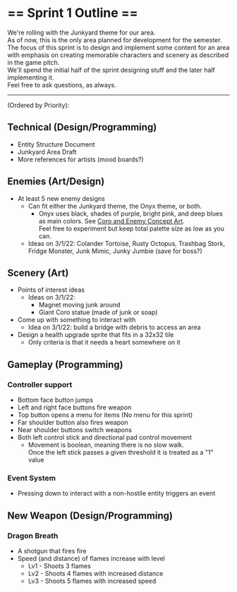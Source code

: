# == Sprint 1 Outline ==  

We're rolling with the Junkyard theme for our area.  
As of now, this is the only area planned for development for the semester.  
The focus of this sprint is to design and implement some content for an area  
with emphasis on creating memorable characters and scenery as described in the game pitch.  
We'll spend the initial half of the sprint designing stuff and the later half implementing it.  
Feel free to ask questions, as always.

---

(Ordered by Priority):  

## **Technical** (Design/Programming)
- Entity Structure Document
- Junkyard Area Draft
- More references for artists (mood boards?)

## **Enemies** (Art/Design)
- At least 5 new enemy designs
  - Can fit either the Junkyard theme, the Onyx theme, or both.
    - Onyx uses black, shades of purple, bright pink, and deep blues as main colors. 
    See [Coro and Enemy Concept Art](https://raw.githubusercontent.com/Dreamer13sq/project-kindle/main/ref/coro.png).  
      Feel free to experiment but keep total palette size as low as you can.
  - Ideas on 3/1/22: Colander Tortoise, Rusty Octopus, Trashbag Stork, Fridge Monster, Junk Mimic, Junky Jumbie (save for boss?)

## **Scenery** (Art)
- Points of interest ideas
  - Ideas on 3/1/22:
    - Magnet moving junk around
    - Giant Coro statue (made of junk or soap)
- Come up with something to interact with
  - Idea on 3/1/22: build a bridge with debris to access an area
- Design a health upgrade sprite that fits in a 32x32 tile
  - Only criteria is that it needs a heart somewhere on it

## **Gameplay** (Programming)
### Controller support
  - Bottom face button jumps
  - Left and right face buttons fire weapon
  - Top button opens a menu for items (No menu for this sprint)
  - Far shoulder button also fires weapon
  - Near shoulder buttons switch weapons
  - Both left control stick and directional pad control movement
    - Movement is boolean, meaning there is no slow walk.  
      Once the left stick passes a given threshold it is treated as a "1" value
### **Event System** 
- Pressing down to interact with a non-hostile entity triggers an event

## **New Weapon** (Design/Programming)
### Dragon Breath
- A shotgun that fires fire 
- Speed (and distance) of flames increase with level
  - Lv1 - Shoots 3 flames
  - Lv2 - Shoots 4 flames with increased distance
  - Lv3 - Shoots 5 flames with increased speed



